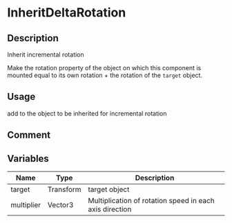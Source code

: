 # InheritDeltaRotation
## Description

Inherit incremental rotation

Make the rotation property of the object on which this component is mounted equal to its own rotation + the rotation of the `target` object.

## Usage

add to the object to be inherited for incremental rotation

## Comment

## Variables
| Name | Type | Description |
| ----------- | ----------- | ----------- |
| target | Transform | target object |  
| multiplier | Vector3 | Multiplication of rotation speed in each axis direction |  
